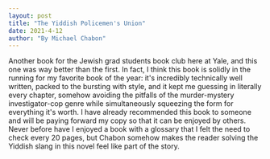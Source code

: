 ```yaml
---
layout: post
title: "The Yiddish Policemen's Union"
date: 2021-4-12
author: "By Michael Chabon"
---
```


Another book for the Jewish grad students book club here at Yale, and this one was way better than the first. In fact, I think this book is solidly in the running for my favorite book of the year: it's incredibly technically well written, packed to the bursting with style, and it kept me guessing in literally every chapter, somehow avoiding the pitfalls of the murder-mystery investigator-cop genre while simultaneously squeezing the form for everything it's worth. I have already recommended this book to someone and will be paying forward my copy so that it can be enjoyed by others. Never before have I enjoyed a book with a glossary that I felt the need to check every 20 pages, but Chabon somehow makes the reader solving the Yiddish slang in this novel feel like part of the story.  
